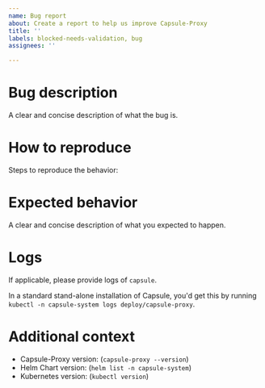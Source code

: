 ```yaml
---
name: Bug report
about: Create a report to help us improve Capsule-Proxy
title: ''
labels: blocked-needs-validation, bug
assignees: ''

---
```


<!--
Thanks for taking time reporting a Capsule-Proxy bug!
-->

# Bug description

A clear and concise description of what the bug is.

# How to reproduce

Steps to reproduce the behavior:

# Expected behavior

A clear and concise description of what you expected to happen.

# Logs

If applicable, please provide logs of `capsule`.

In a standard stand-alone installation of Capsule,
you'd get this by running `kubectl -n capsule-system logs deploy/capsule-proxy`.

# Additional context

- Capsule-Proxy version: (`capsule-proxy --version`)
- Helm Chart version: (`helm list -n capsule-system`)
- Kubernetes version: (`kubectl version`)